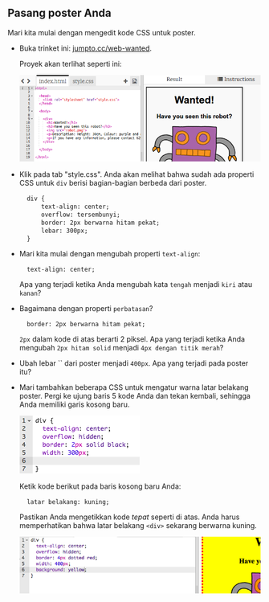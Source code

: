 ## Pasang poster Anda

Mari kita mulai dengan mengedit kode CSS untuk poster.

+ Buka trinket ini: <a target="_blank" href="http://jumpto.cc/web-wanted">jumpto.cc/web-wanted</a>.
    
    Proyek akan terlihat seperti ini:
    
    ![tangkapan layar](images/wanted-starter.png)

+ Klik pada tab "style.css". Anda akan melihat bahwa sudah ada properti CSS untuk `div` berisi bagian-bagian berbeda dari poster.
    
        div {
            text-align: center;
            overflow: tersembunyi;
            border: 2px berwarna hitam pekat;
            lebar: 300px;
        }   
        

+ Mari kita mulai dengan mengubah properti `text-align`:
    
        text-align: center;
        
    
    Apa yang terjadi ketika Anda mengubah kata `tengah` menjadi `kiri` atau `kanan`?

+ Bagaimana dengan properti `perbatasan`?
    
        border: 2px berwarna hitam pekat;
        
    
    `2px` dalam kode di atas berarti 2 piksel. Apa yang terjadi ketika Anda mengubah `2px hitam solid` menjadi `4px dengan titik merah`?

+ Ubah lebar `` dari poster menjadi `400px`. Apa yang terjadi pada poster itu?

+ Mari tambahkan beberapa CSS untuk mengatur warna latar belakang poster. Pergi ke ujung baris 5 kode Anda dan tekan kembali, sehingga Anda memiliki garis kosong baru.
    
    ![tangkapan layar](images/wanted-newline.png)
    
    Ketik kode berikut pada baris kosong baru Anda:
    
        latar belakang: kuning;
        
    
    Pastikan Anda mengetikkan kode *tepat* seperti di atas. Anda harus memperhatikan bahwa latar belakang `<div>` sekarang berwarna kuning.
    
    ![tangkapan layar](images/wanted-background.png)